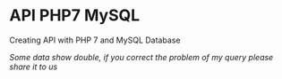 # API PHP7 MySQL
Creating API with PHP 7 and MySQL Database

*Some data show double, if you correct the problem of my query please share it to us*
